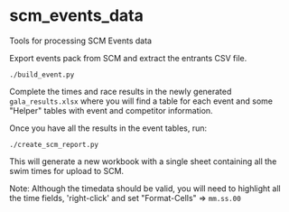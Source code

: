 # scm_events_data
Tools for processing SCM Events data

Export events pack from SCM and extract the entrants CSV file.

```
./build_event.py
```

Complete the times and race results in the newly generated `gala_results.xlsx` where you will find a table for each event and some "Helper" tables with event and competitor information.

Once you have all the results in the event tables, run:

```
./create_scm_report.py
```

This will generate a new workbook with a single sheet containing all the swim times for upload to SCM.

Note: Although the timedata should be valid, you will need to highlight all the time fields, 'right-click' and set "Format-Cells" => `mm.ss.00`
